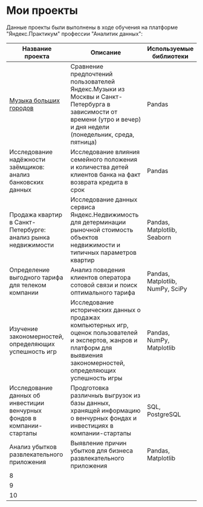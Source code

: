 # Мои проекты
Данные проекты были выполнены в ходе обучения на платформе "Яндекс.Практикум" профессии "Аналитик данных":

Название проекта |	Описание	| Используемые библиотеки
-----------------|------------|------------------------
[Музыка больших городов](https://github.com/I-Prokofev/Yandex.Practicum_projects/tree/main/Big%20cities%20music) |	Сравнение предпочтений пользователей Яндекс.Музыки из Москвы и Санкт-Петербурга в зависимости от времени (утро и вечер) и дня недели (понедельник, среда, пятница)	| Pandas
Исследование надёжности заёмщиков: анализ банковских данных | Исследование влияния семейного положения и количества детей клиентов банка на факт возврата кредита в срок | Pandas
Продажа квартир в Санкт-Петербурге: анализ рынка недвижимости | Исследование данных сервиса Яндекс.Недвижимость для детерминации рыночной стоимость объектов недвижимости и типичных параметров квартир | Pandas, Matplotlib, Seaborn
Определение выгодного тарифа для телеком компании | Анализ поведения клиентов оператора сотовой связи и поиск оптимального тарифа | Pandas, Matplotlib, NumPy, SciPy
Изучение закономерностей, определяющих успешность игр | Иccледование исторических данных о продажах компьютерных игр, оценок пользователей и экспертов, жанров и платформ для выявиения закономерностей, определяющих успешность игры  | Pandas, NumPy, Matplotlib
Исследование данных об инвестиции венчурных фондов в компании-стартапы | Продготовка различныъ выгрузок из базы данных, хранящей информацию о венчурных фондах и инвестициях в компании-стартапы | SQL, PostgreSQL
Анализ убытков развлекательного приложения | Выявление причин убытков для бизнеса развлекательного приложения | Pandas, Matplotlib
8 | | 
9 | | 
10 | |

